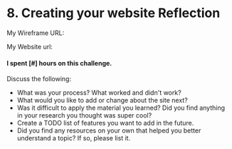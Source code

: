 # 8. Creating your website Reflection

My Wireframe URL:

My Website url: <!-- Place your website link here -->

#### I spent [#] hours on this challenge.

Discuss the following:
- What was your process? What worked and didn't work?
- What would you like to add or change about the site next?
- Was it difficult to apply the material you learned? Did you find anything in your research you thought was super cool?
- Create a TODO list of features you want to add in the future.
- Did you find any resources on your own that helped you better understand a topic? If so, please list it.
